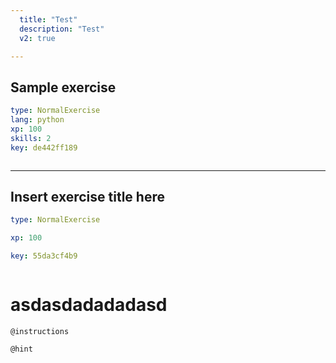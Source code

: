 ```yaml
---
  title: "Test"
  description: "Test"
  v2: true

---
```

## Sample exercise

```yaml
type: NormalExercise
lang: python
xp: 100
skills: 2
key: de442ff189



```














---
## Insert exercise title here

```yaml
type: NormalExercise

xp: 100

key: 55da3cf4b9



```

# asdasdadadadasd

`@instructions`


`@hint`









